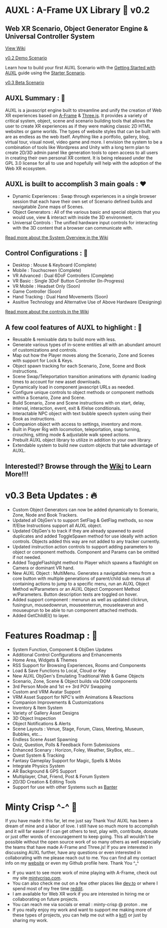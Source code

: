 # AUXL : A-Frame UX Library :palm_tree: v0.2

## Web XR Scenario, Object Generator Engine & Universal Controller System

[View Wiki](https://github.com/Minty-Crisp/AUXL/wiki)

[v0.2 Demo Scenario](https://minty-crisp.github.io/AUXL/)

Learn how to build your first AUXL Scenario with the [Getting Started with AUXL](https://github.com/Minty-Crisp/AUXL/wiki/Getting-Started-with-AUXL) guide using the [Starter Scenario](https://minty-crisp.github.io/AUXL/starter.html).

[v0.3 Beta Scenario](https://minty-crisp.github.io/AUXL/v03.html)

AUXL Summary : :star2:
---
AUXL is a javascript engine built to streamline and unify the creation of Web XR experiences based on [A-Frame](https://github.com/aframevr/) & [Three.js](https://threejs.org/). It provides a variety of critical system, object, scene and scenario building tools that allows the user to create XR experiences as if they were making classic 2D HTML websites or game worlds. The types of website styles that can be built with are as endless as the web itself. Anything like a portfolio, gallery, blog, virtual tour, visual novel, video game and more. I envision the system to be a combination of tools like Wordpress and Unity with a long term plan to create 2D/3D admin panel like generation tools to open access to all users in creating their own personal XR content. It is being released under the GPL 3.0 license for all to use and hopefully will help with the adoption of the Web XR ecosystem.

AUXL is built to accomplish 3 main goals : :hearts:
---
- Dynamic Experiences : Swap through experiences in a single browser session that each have their own set of Scenario defined builds and navigatable Zone maps of Scenes.
- Object Generators : All of the various basic and special objects that you would use, view & interact with inside the 3D environment.
- Universal Controls : The unified hardware input controls for interacting with the 3D content that a browser can communicate with.

[Read more about the System Overview in the Wiki](https://github.com/Minty-Crisp/AUXL/wiki/System-Overview)

Control Configurations : :eyes:
---
- Desktop : Mouse & Keyboard (Complete)
- Mobile : Touchscreen (Complete)
- VR Advanced : Dual 6DoF Controllers (Complete)
- VR Basic : Single 3DoF Button Controller (In-Progress)
- VR Mobile : Headset Only (Soon)
- Game Controller (Soon)
- Hand Tracking : Dual Hand Movements (Soon)
- Assitive Technology and Alternative Use of Above Hardware (Designing)

[Read more about the controls in the Wiki](https://github.com/Minty-Crisp/AUXL/wiki/Customizing-AUXL-Controls)

A few cool features of AUXL to highlight : :first_quarter_moon_with_face:
---
- Reusable & remixable data to build more with less.
- Generate various types of in-scene entities all with an abundant amount of customizations and controls.
- Map out how the Player moves along the Scenario, Zone and Scenes with support for Lock & Keys.
- Object spawn tracking for each Scenario, Zone, Scene and Book instructions.
- Scene Swap/Teleportation transition animations with dynamic loading times to account for new asset downloads.
- Dynamically load in component javascript URLs as needed.
- Configure unique controls to object methods or component methods within a Scenario, Zone and Scene.
- Build Scenario, Zone and Scene instructions with on start, delay, interval, interaction, event, exit & if/else conditionals.
- Interactable NPC object with text bubble speech system using their Book as instructions.
- Companion object with access to settings, inventory and more.
- Built in Player Rig with locomotion, teleportation, snap turning, crouching, sitting mode & adjustable walk speed actions.
- Prebuilt AUXL object library to utilize in addition to your own library.
- Extendable system to build new custom objects that take advantage of AUXL.

Interested!? Browse through the [Wiki](https://github.com/Minty-Crisp/AUXL/wiki) to Learn More!!!
---

# v0.3 Beta Updates : :fire:
- Custom Object Generators can now be added dynamically to Scenario, Zone, Node and Book Trackers.
- Updated all ObjGen's to support SetFlag & GetFlag methods, so now If/Else Instructions support all AUXL object.
- Updated ObjGen's to track if they are already spawned to avoid duplicates and added ToggleSpawn method for use ideally with action controls. Objects added this way are not added to any tracker currently.
- Updated instruction action controls to support adding parameters to object or component methods. Component and Params can be omitted if not needed.
- Added ToggleFlashlight method to Player which spawns a flashlight on Camera or dominant VR hand.
- New AUXL Object : MultiMenu. Generates a navigatable menu from a core button with multiple generations of parent/child sub menus all containing actions to jump to a specific menu, run an AUXL Object Method w/Parameters or an AUXL Object Component Method w/Parameters. Button description texts are toggled on hover.
- Added support component : menurun as well as updated clickrun, fusingrun, mousedownrun, mouseenterrun, mouseleaverun and mouseuprun to be able to run component attached methods.
- Added GetChildEl() to layer.

# Features Roadmap : :cherries:
- System Function, Component & ObjGen Updates
- Additional Control Configurations and Enhancements
- Home Area, Widgets & Themes
- RSS Support for Browsing Experiences, Rooms and Components
- Load & Save Functions to Local, Cloud or Key
- New AUXL ObjGen's Emulating Traditional Web & Game Objects
- Scenario, Zone, Scene & Object builds via DOM components
- 3rd Person Mode and 1st <-> 3rd POV Swapping
- Custom and VRM Avatar Support
- VRM Asset Support for NPC's with Animations & Reactions
- Companion Improvements & Customizations
- Inventory & Item System
- Variety of Gallery Asset Designs
- 3D Object Inspection
- Object Notifications & Alerts
- Scene Layouts : Venue, Stage, Forum, Class, Meeting, Museum, Bubbles, etc...
- Endless Scene Asset Spawning
- Quiz, Question, Polls & Feedback Form Submissions
- Enhanced Scenary : Horizon, Foley, Weather, SkyBox, etc...
- Quest System & Tracking
- Fantasy Gameplay Support for Magic, Spells & Mobs
- Integrate Physics System
- AR Background & GPS Support
- Multiplayer, Chat, Friend, Post & Forum System
- 2D/3D Creation & Editing Tools
- Support for use with other Systems such as [Banter](bantervr.com)

# Minty Crisp ^-^ :watermelon: 

If you have made it this far, let me just say Thank You! AUXL has been a dream of mine and a labor of love. I still have so much more to accomplish and it will far easier if I can get others to test, play with, contribute, donate or just offer words of encouragement to keep going. This all wouldn't be possible without the open source work of so many others as well especially the teams that have made A-Frame and Three.js! If you are interested in discussing AUXL further, have any questions or even interested in collaborating with me please reach out to me. You can find all my contact info on my [website](https://mintycrisp.com) or even my Github profile here. Thank You ^_^

- If you want to see more work of mine playing with A-Frame, check out my site [mintycrisp.com](https://mintycrisp.com).
- You can also check me out on a few other places like [dev.to](https://dev.to/mintycrisp) or where I spend most of my free time [reddit](https://www.reddit.com/user/Minty-Crisp/).
- I am available for Web XR work if you are interested in hiring me or collaborating on future projects.
- You can reach me via socials or email : minty-crisp @ proton . me
- If you really enjoy my work and want to support me making more of these types of projects, you can help me out with a [kofi](https://ko-fi.com/mintycrisp) or just by sharing my work.

